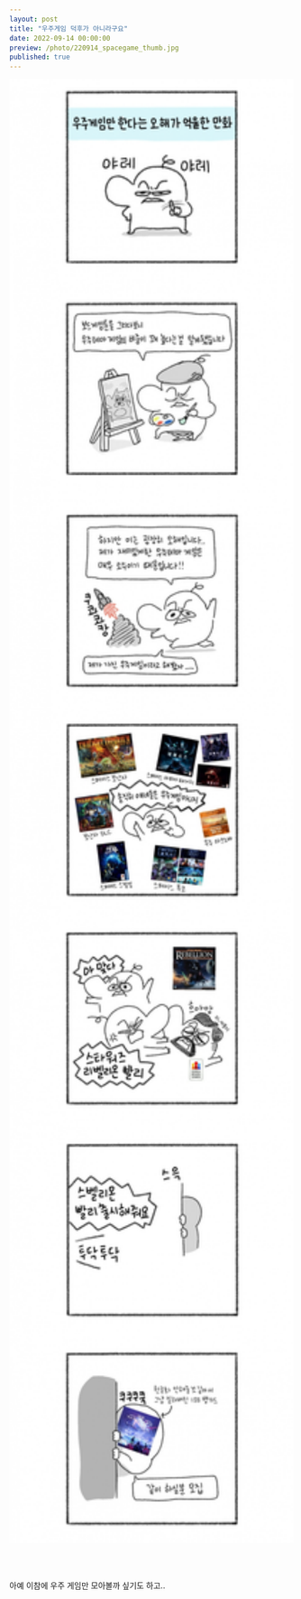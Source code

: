 ```yaml
---
layout: post
title: "우주게임 덕후가 아니라구요"
date: 2022-09-14 00:00:00
preview: /photo/220914_spacegame_thumb.jpg
published: true
---
```


<img src="/photo/220914_spacegame.jpg" width="1000">

<br/><br/>

아예 이참에 우주 게임만 모아볼까 싶기도 하고..
